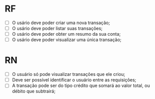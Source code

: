 # RF

- [ ] O usário deve poder criar uma nova transação;
- [ ] O usário deve poder listar suas transações;
- [ ] O usário deve poder obter um resumo da sua conta;
- [ ] O usário deve poder visualizar uma única transação;

# RN

- [ ] O usuário só pode visualizar transações que ele criou;
- [ ] Deve ser possível identificar o usuário entre as requisições;
- [ ] A transação pode ser do tipo crédito que somará ao valor total, ou débito que subtrairá;
